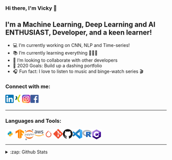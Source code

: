 ### Hi there, I'm Vicky 👋


## I'm a Machine Learning, Deep Learning and AI ENTHUSIAST, Developer, and a keen learner!

- 💻 I’m currently working on CNN, NLP and Time-series!
- 📚 I’m currently learning everything 👨🏽‍🎓
- 🤝 I’m looking to collaborate with other developers
- 🥅 2020 Goals: Build up a dashing portfolio
- 🎧 Fun fact: I love to listen to music and binge-watch series 🎬


### Connect with me:



[<img align="left" alt="vkyprmr | LinkedIn" width="26px" src="https://raw.githubusercontent.com/vkyprmr/vkyprmr/master/assets/linkedin.png" />][linkedin]
[<img align="left" alt="vkyprmr | Xing" width="26px" src="https://raw.githubusercontent.com/vkyprmr/vkyprmr/master/assets/xing.png" />][xing]
[<img align="left" alt="vkyprmr | Instagram" width="26px" src="https://raw.githubusercontent.com/vkyprmr/vkyprmr/master/assets/instagram.png" />][instagram]
[<img align="left" alt="vkyprmr | Facebook" width="26px" src="https://raw.githubusercontent.com/vkyprmr/vkyprmr/master/assets/facebook.png" />][facebook]

<br />
<br />

---


### Languages and Tools:

<img align="left" alt="Python" width="30px" src="https://raw.githubusercontent.com/vkyprmr/vkyprmr/master/assets/python.png" />
<img align="left" alt="TensorFlow" width="30px" src="https://raw.githubusercontent.com/vkyprmr/vkyprmr/master/assets/tensorflow.png" />
<img align="left" alt="Jupyter" width="30px" src="https://raw.githubusercontent.com/vkyprmr/vkyprmr/master/assets/jupyter.png" />
<img align="left" alt="AWS" width="30px" src="https://raw.githubusercontent.com/vkyprmr/vkyprmr/master/assets/aws.png" />
<img align="left" alt="PyTorch" width="30px" src="https://raw.githubusercontent.com/vkyprmr/vkyprmr/master/assets/pytorch.png" />
<img align="left" alt="Git" width="30px" src="https://raw.githubusercontent.com/vkyprmr/vkyprmr/master/assets/git.png" />
<img align="left" alt="Github" width="30px" src="https://raw.githubusercontent.com/vkyprmr/vkyprmr/master/assets/github.png" />
<img align="left" alt="VSCode" width="30px" src="https://raw.githubusercontent.com/vkyprmr/vkyprmr/master/assets/vscode.png" />
<img align="left" alt="R" width="30px" src="https://raw.githubusercontent.com/vkyprmr/vkyprmr/master/assets/r.png" />
<img align="left" alt="C#" width="30px" src="https://raw.githubusercontent.com/vkyprmr/vkyprmr/master/assets/csharp.png" />

<br />
<br />

---

<details>
  <summary>:zap: Github Stats</summary>

  <img align="left" alt="vkyprmr's Github Stats" src="https://github-readme-stats.vercel.app/api?username=vkyprmr&show_icons=true&hide_border=true&theme=dark" />
  <img align="left" alt="vkyprmr's Github Stats" src="https://github-readme-stats.vercel.app/api/top-langs/?username=vkyprmr&show_icons=true&hide_border=true&theme=dark" />
  

</details>

[instagram]: https://www.instagram.com/vky_1090/
[linkedin]: https://www.linkedin.com/in/parmarvickyk/
[facebook]: https://www.facebook.com/vicky.parmar.52
[xing]: https://www.xing.com/profile/Vicky_Parmar/cv

